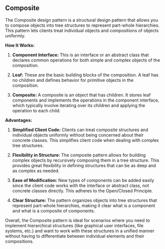 ## Composite

The Composite design pattern is a structural design pattern that allows you to compose objects into tree structures to represent part-whole hierarchies. This pattern lets clients treat individual objects and compositions of objects uniformly.

**How It Works:**

1. **Component Interface:** This is an interface or an abstract class that declares common operations for both simple and complex objects of the composition.

2. **Leaf:** These are the basic building blocks of the composition. A leaf has no children and defines behavior for primitive objects in the composition.

3. **Composite:** A composite is an object that has children. It stores leaf components and implements the operations in the component interface, which typically involve iterating over its children and applying the operation to each child.

**Advantages:**

1. **Simplified Client Code:** Clients can treat composite structures and individual objects uniformly without being concerned about their concrete classes. This simplifies client code when dealing with complex tree structures.

2. **Flexibility in Structure:** The composite pattern allows for building complex objects by recursively composing them in a tree structure. This provides great flexibility in defining structures that can be as deep and as complex as needed.

3. **Ease of Modification:** New types of components can be added easily since the client code works with the interface or abstract class, not concrete classes directly. This adheres to the Open/Closed Principle.

4. **Clear Structure:** The pattern organizes objects into tree structures that represent part-whole hierarchies, making it clear what is a component and what is a composite of components.

Overall, the Composite pattern is ideal for scenarios where you need to implement hierarchical structures (like graphical user interfaces, file systems, etc.) and want to work with these structures in a unified manner without having to differentiate between individual elements and their compositions.